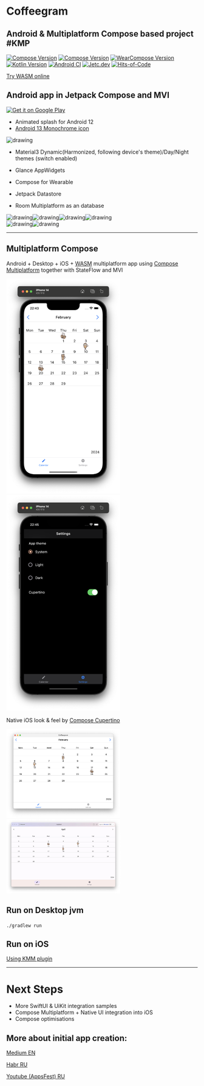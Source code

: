 # Coffeegram
## Android & Multiplatform Compose based project #KMP

[![Compose Version](https://img.shields.io/badge/Jetpack%20Compose-1.7.5-yellow)](https://developer.android.com/jetpack/compose)
[![Compose Version](https://img.shields.io/badge/Compose%20Multiplatform-1.8.0--dev1905-yellow)](https://github.com/JetBrains/compose-multiplatform)
[![WearCompose Version](https://img.shields.io/badge/Wear%20Compose-1.4.0-yellow)](https://developer.android.com/jetpack/androidx/releases/wear-compose)
[![Kotlin Version](https://img.shields.io/badge/Kotlin-2.1.0--RC2-blue.svg)](https://kotlinlang.org)
[![Android CI](https://github.com/phansier/Coffeegram/actions/workflows/android.yml/badge.svg)](https://github.com/phansier/Coffeegram/actions/workflows/android.yml)
[![Jetc.dev](https://img.shields.io/badge/jetc.dev-25-blue)](https://jetc.dev/issues/025.html)
[![Hits-of-Code](https://hitsofcode.com/github/phansier/Coffeegram?branch=develop)](https://hitsofcode.com/github/phansier/Coffeegram/view?branch=develop)

[Try WASM online](https://coffegram.beriukhov.tech/)
<br>
## Android app in Jetpack Compose and MVI

<a href='https://play.google.com/store/apps/details?id=ru.beryukhov.coffeegram&utm_source=github'><img alt='Get it on Google Play' src='https://play.google.com/intl/en_us/badges/static/images/badges/en_badge_web_generic.png'  width="200"/></a>

- Animated splash for Android 12
- [Android 13 Monochrome icon](docs-monochrome/MONOCHROME-ICON.md)

<img src="docs-monochrome/after-clipping.png" alt="drawing" width="80"/>

- Material3 Dynamic(Harmonized, following device's theme)/Day/Night themes (switch enabled)

- Glance AppWidgets

- Compose for Wearable


- Jetpack Datastore

- Room Multiplatform as an database

<img src="images/month_table.png" alt="drawing" width="200"/><img src="images/coffee_list.png" alt="drawing" width="200"/><img src="images/settings.png" alt="drawing" width="200"/><img src="images/settings_dynamic.png" alt="drawing" width="200"/>
<br>
<img src="images/widgets.png" alt="drawing" width="200"/><img src="images/wear.png" alt="drawing" width="200"/>


---
## Multiplatform Compose
Android + Desktop + iOS + [WASM](https://coffegram.beriukhov.tech/) multiplatform app using [Compose Multiplatform](https://github.com/JetBrains/compose-jb) together with StateFlow and MVI

<img src="images/ios.png" alt="drawing" width="300"/><img src="images/ios_dark.png" alt="drawing" width="300"/>

Native iOS look & feel by [Compose Cupertino](https://github.com/alexzhirkevich/compose-cupertino/tree/master)

<img src="images/desktop.png" alt="drawing" width="300"/><img src="images/wasm.png" alt="drawing" width="300"/>


## Run on Desktop jvm
`./gradlew run`

## Run on iOS
[Using KMM plugin](https://github.com/JetBrains/compose-multiplatform-ios-android-template#on-ios)

---

# Next Steps
- More SwiftUI & UiKit integration samples 
- Compose Multiplatform + Native UI integration into iOS
- Compose optimisations



## More about initial app creation:

[Medium EN](https://proandroiddev.com/change-my-mind-or-android-development-transformation-to-jetpack-compose-coroutines-e719a342cc52)

[Habr RU](https://habr.com/ru/company/kaspersky/blog/513364/)

[Youtube (AppsFest) RU](https://youtu.be/CuCV-SGUuCQ/)
